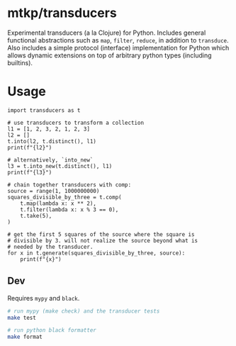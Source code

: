 mtkp/transducers
================

Experimental transducers (a la Clojure) for Python. Includes general
functional abstractions such as `map`, `filter`, `reduce`, in addition
to `transduce`. Also includes a simple protocol (interface) implementation
for Python which allows dynamic extensions on top of arbitrary python types
(including builtins).

# Usage

```py3
import transducers as t

# use transducers to transform a collection
l1 = [1, 2, 3, 2, 1, 2, 3]
l2 = []
t.into(l2, t.distinct(), l1)
print(f"{l2}")

# alternatively, `into_new`
l3 = t.into_new(t.distinct(), l1)
print(f"{l3}")

# chain together transducers with comp:
source = range(1, 1000000000)
squares_divisible_by_three = t.comp(
    t.map(lambda x: x ** 2),
    t.filter(lambda x: x % 3 == 0),
    t.take(5),
)

# get the first 5 squares of the source where the square is
# divisible by 3. will not realize the source beyond what is
# needed by the transducer.
for x in t.generate(squares_divisible_by_three, source):
    print(f"{x}")
```

## Dev

Requires `mypy` and `black`.

```sh
# run mypy (make check) and the transducer tests
make test

# run python black formatter
make format
```
